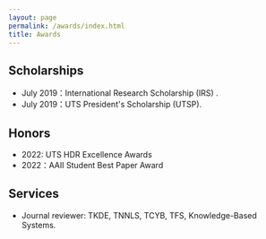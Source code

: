 ```yaml
---
layout: page
permalink: /awards/index.html
title: Awards
---
```


## Scholarships

- July 2019：International Research Scholarship (IRS) .
- July 2019：UTS President's Scholarship (UTSP).

## Honors

- 2022: UTS HDR Excellence Awards 
- 2022：AAII Student Best Paper Award


## Services

- Journal reviewer: TKDE, TNNLS, TCYB, TFS, Knowledge-Based Systems.

